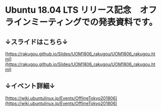 # Ubuntu 18.04 LTS リリース記念　オフラインミーティングでの発表資料です。

## ↓スライドはこちら↓
[https://rakugou.github.io/Slides/UOM1806_rakugou/UOM1806_rakugou.html](https://rakugou.github.io/Slides/UOM1806_rakugou/UOM1806_rakugou.html)

## ↓イベント詳細↓
[https://wiki.ubuntulinux.jp/Events/OfflineTokyo201806](https://wiki.ubuntulinux.jp/Events/OfflineTokyo201806)


